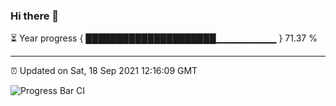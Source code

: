 ### Hi there 👋

⏳ Year progress { █████████████████████▁▁▁▁▁▁▁▁▁ } 71.37 %

---

⏰ Updated on Sat, 18 Sep 2021 12:16:09 GMT

![Progress Bar CI](https://github.com/liununu/liununu/workflows/Progress%20Bar%20CI/badge.svg)
